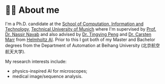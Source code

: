 # 🤵🏻 About me

I'm a Ph.D. candidate at the [School of Computation, Information and Technology](https://www.cit.tum.de/cit/startseite/), [Technical University of Munich](https://www.tum.de/en/) where I'm supervised by [Prof. Dr. Nassir Navab](https://www.professoren.tum.de/en/navab-nassir) and also advised by [Dr. Tingying Peng](https://www.helmholtz.ai/themenmenue/our-research/research-groups/peng-group/index.html) and [Dr. Carsten Marr](https://www.helmholtz-munich.de/en/aih/pi/carsten-marr) from [Helmholtz AI](https://www.helmholtz-munich.de/en). Prior to this I got both of my Master and Bachelor degrees from the Department of Automation at Beihang University (北京航空航天大学).

My research interests include:
* physics-inspired AI for microscopes;
* medical image/sequence analysis.

